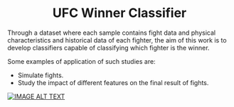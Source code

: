 <h1 align="center">
     UFC Winner Classifier</a>
</h1>


Through a dataset where each sample contains fight data and physical characteristics and historical data of each fighter, the aim of this work is to develop classifiers capable of classifying which fighter is the winner.


Some examples of application of such studies are:

  - Simulate fights.
  - Study the impact of different features on the final result of fights.

[![IMAGE ALT TEXT](http://img.youtube.com/vi/z5DREu3jC5Y/0.jpg)](http://www.youtube.com/watch?v=z5DREu3jC5Y "UFC Winner Classifier")
